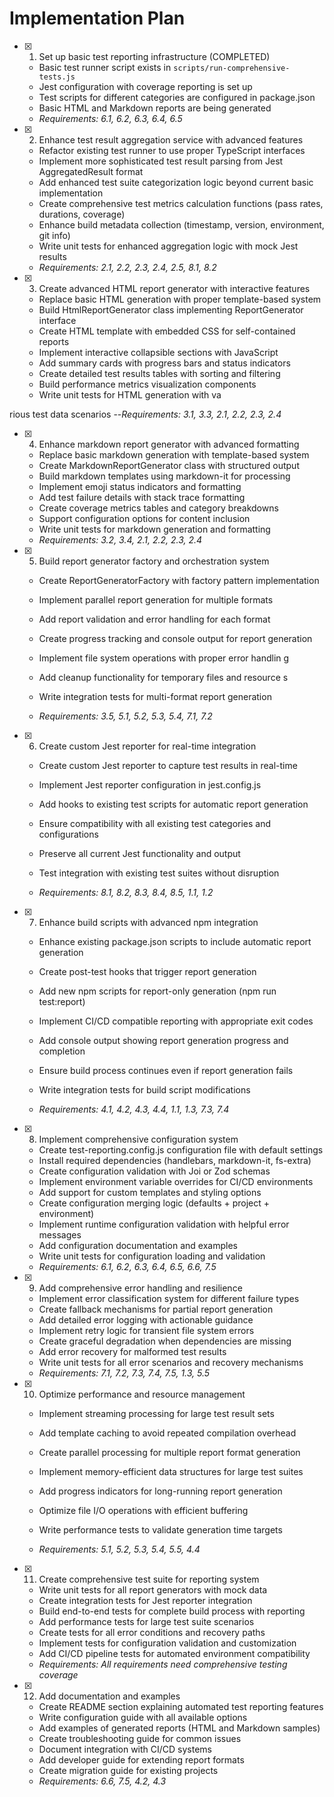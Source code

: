 # Implementation Plan

- [x] 1. Set up basic test reporting infrastructure (COMPLETED)
  - Basic test runner script exists in `scripts/run-comprehensive-tests.js`
  - Jest configuration with coverage reporting is set up
  - Test scripts for different categories are configured in package.json
  - Basic HTML and Markdown reports are being generated
  - _Requirements: 6.1, 6.2, 6.3, 6.4, 6.5_

- [x] 2. Enhance test result aggregation service with advanced features











  - Refactor existing test runner to use proper TypeScript interfaces
  - Implement more sophisticated test result parsing from Jest AggregatedResult format
  - Add enhanced test suite categorization logic beyond current basic implementation
  - Create comprehensive test metrics calculation functions (pass rates, durations, coverage)
  - Enhance build metadata collection (timestamp, version, environment, git info)
  - Write unit tests for enhanced aggregation logic with mock Jest results
  - _Requirements: 2.1, 2.2, 2.3, 2.4, 2.5, 8.1, 8.2_


- [x] 3. Create advanced HTML report generator with interactive features







  - Replace basic HTML generation with proper template-based system
  - Build HtmlReportGenerator class implementing ReportGenerator interface
  - Create HTML template with embedded CSS for self-contained reports
  - Implement interactive collapsible sections with JavaScript
  - Add summary cards with progress bars and status indicators
  - Create detailed test results tables with sorting and filtering
  - Build performance metrics visualization components
  - Write unit tests for HTML generation with va

rious test data scenarios
  --_Requirements: 3.1, 3.3, 2.1, 2.2, 2.3, 2.4_


- [x] 4. Enhance markdown report generator with advanced formatting






  - Replace basic markdown generation with template-based system
  - Create MarkdownReportGenerator class with structured output
  - Build markdown templates using markdown-it for processing
  - Implement emoji status indicators and formatting
  - Add test failure details with stack trace formatting
  - Create coverage metrics tables and category breakdowns
  - Support configuration options for content inclusion
  - Write unit tests for markdown generation and formatting
  - _Requirements: 3.2, 3.4, 2.1, 2.2, 2.3, 2.4_

- [x] 5. Build report generator factory and orchestration system








  - Create ReportGeneratorFactory with factory pattern implementation
  - Implement parallel report generation for multiple formats
  - Add report validation and error handling for each format
  - Create progress tracking and console output for report generation

  - Implement file system operations with proper error handlin
g
  - Add cleanup functionality for temporary files and resource
s
  - Write integration tests for multi-format report generation
  - _Requirements: 3.5, 5.1, 5.2, 5.3, 5.4, 7.1, 7.2_

- [x] 6. Create custom Jest reporter for real-time integration




















  - Create custom Jest reporter to capture test results in real-time

  - Implement Jest reporter configuration in jest.config.js
  - Add hooks to existing test scripts for automatic report generation
  - Ensure compatibility with all existing test categories and configurations
  - Preserve all current Jest functionality and output
  - Test integration with existing test suites without disruption

  - _Requirements: 8.1, 8.2, 8.3, 8.4, 8.5, 1.1, 1.2_



- [x] 7. Enhance build scripts with advanced npm integration












  - Enhance existing package.json scripts to include automatic report generation

  - Create post-test hooks that trigger report generation
  - Add new npm scripts for report-only generation (npm run test:report)
  - Implement CI/CD compatible reporting with appropriate exit codes
  - Add console output showing report generation progress and completion
  - Ensure build process continues even if report generation fails
  - Write integration tests for build script modifications
  - _Requirements: 4.1, 4.2, 4.3, 4.4, 1.1, 1.3, 7.3, 7.4_


- [x] 8. Implement comprehensive configuration system







  - Create test-reporting.config.js configuration file with default settings
  - Install required dependencies (handlebars, markdown-it, fs-extra)
  - Create configuration validation with Joi or Zod schemas
  - Implement environment variable overrides for CI/CD environments
  - Add support for custom templates and styling options
  - Create configuration merging logic (defaults + project + environment)
  - Implement runtime configuration validation with helpful error messages
  - Add configuration documentation and examples
  - Write unit tests for configuration loading and validation
  - _Requirements: 6.1, 6.2, 6.3, 6.4, 6.5, 6.6, 7.5_


- [x] 9. Add comprehensive error handling and resilience





  - Implement error classification system for different failure types
  - Create fallback mechanisms for partial report generation
  - Add detailed error logging with actionable guidance
  - Implement retry logic for transient file system errors
  - Create graceful degradation when dependencies are missing
  - Add error recovery for malformed test results
  - Write unit tests for all error scenarios and recovery mechanisms
  - _Requirements: 7.1, 7.2, 7.3, 7.4, 7.5, 1.3, 5.5_



- [x] 10. Optimize performance and resource management






  - Implement streaming processing for large test result sets
  - Add template caching to avoid repeated compilation overhead
  - Create parallel processing for multiple report format generation
  - Implement memory-efficient data structures for large test suites
  - Add progress indicators for long-running report generation
  - Optimize file I/O operations with efficient buffering

  - Write performance tests to validate generation time targets
  - _Requirements: 5.1, 5.2, 5.3, 5.4, 5.5, 4.4_


- [x] 11. Create comprehensive test suite for reporting system














  - Write unit tests for all report generators with mock data
  - Create integration tests for Jest reporter integration
  - Build end-to-end tests for complete build process with reporting
  - Add performance tests for large test suite scenarios
  - Create tests for all error conditions and recovery paths
  - Implement tests for configuration validation and customization
  - Add CI/CD pipeline tests for automated environment compatibility
  - _Requirements: All requirements need comprehensive testing coverage_

- [x] 12. Add documentation and examples

















  - Create README section explaining automated test reporting features
  - Write configuration guide with all available options
  - Add examples of generated reports (HTML and Markdown samples)
  - Create troubleshooting guide for common issues
  - Document integration with CI/CD systems
  - Add developer guide for extending report formats
  - Create migration guide for existing projects
  - _Requirements: 6.6, 7.5, 4.2, 4.3_